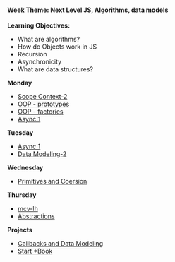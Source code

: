 <h4 class="weektheme">Week Theme: Next Level JS, Algorithms, data models</h4>


**Learning Objectives:**  
  * What are algorithms?  
  * How do Objects work in JS  
  * Recursion  
  * Asynchronicity   
  * What are data structures?  
    

**Monday**   
  * [Scope Context-2](https://github.com/jankeLearning/content-md/blob/master/js/03-scope-context-2.md)  
  * [OOP - prototypes](https://github.com/jankeLearning/content-md/blob/master/programming-and-paradigms/03-oop-prototypes.md) 
  * [OOP - factories](https://github.com/jankeLearning/content-md/blob/master/programming-and-paradigms/03-oop-factories.md)  
  * [Async 1](https://github.com/jankeLearning/content-md/blob/master/js/03-async-1.md)    

**Tuesday**   
  * [Async 1](https://github.com/jankeLearning/content-md/blob/master/js/03-async-1.md)    
  * [Data Modeling-2](https://github.com/jankeLearning/content-md/blob/master/app-design/03-data-modeling-2.md)  

**Wednesday**   
  * [Primitives and Coersion](https://github.com/jankeLearning/content-md/blob/master/js/03-primitives.md)   

**Thursday**  
  * [mcv-lh](https://github.com/jankeLearning/content-md/blob/master/app-design/03-mvc-lh.md)
  * [Abstractions](https://github.com/jankeLearning/content-md/blob/master/programming-and-paradigms/03-abstractions.md)  
  
**Projects**   
  * [Callbacks and Data Modeling](https://github.com/jankeLearning/projects/tree/master/03-callbacks%2Bdata_models)  
  * [Start *Book](https://github.com/jankeLearning/projects/blob/master/star-book)  

  